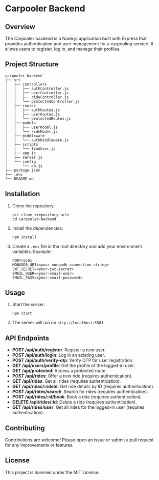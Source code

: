 # Carpooler Backend

## Overview
The Carpooler backend is a Node.js application built with Express that provides authentication and user management for a carpooling service. It allows users to register, log in, and manage their profiles.

## Project Structure
```
carpooler-backend
├── src
│   ├── controllers
│   │   ├── authController.js
│   │   ├── userController.js
│   │   ├── rideController.js
│   │   └── protectedController.js
│   ├── routes
│   │   ├── authRoutes.js
│   │   ├── userRoutes.js
│   │   └── protectedRoutes.js
│   ├── models
│   │   ├── userModel.js
│   │   └── rideModel.js
│   ├── middleware
│   │   └── authMiddleware.js
│   ├── scripts
│   │   └── findUser.js
│   ├── app.js
│   ├── server.js
│   └── config
│       └── db.js
├── package.json
├── .env
└── README.md
```

## Installation

1. Clone the repository:
   ```
   git clone <repository-url>
   cd carpooler-backend
   ```

2. Install the dependencies:
   ```
   npm install
   ```

3. Create a `.env` file in the root directory and add your environment variables. Example:
   ```
   PORT=5501
   MONGODB_URI=<your-mongodb-connection-string>
   JWT_SECRET=<your-jwt-secret>
   EMAIL_USER=<your-email-user>
   EMAIL_PASS=<your-email-password>
   ```

## Usage

1. Start the server:
   ```
   npm start
   ```

2. The server will run on `http://localhost:5501`.

## API Endpoints

- **POST /api/auth/register**: Register a new user.
- **POST /api/auth/login**: Log in an existing user.
- **POST /api/auth/verify-otp**: Verify OTP for user registration.
- **GET /api/users/profile**: Get the profile of the logged-in user.
- **GET /api/protected**: Access a protected route.
- **POST /api/rides**: Offer a new ride (requires authentication).
- **GET /api/rides**: Get all rides (requires authentication).
- **GET /api/rides/:rideId**: Get ride details by ID (requires authentication).
- **POST /api/rides/search**: Search for rides (requires authentication).
- **POST /api/rides/:id/book**: Book a ride (requires authentication).
- **DELETE /api/rides/:id**: Delete a ride (requires authentication).
- **GET /api/rides/user**: Get all rides for the logged-in user (requires authentication).

## Contributing
Contributions are welcome! Please open an issue or submit a pull request for any improvements or features.

## License
This project is licensed under the MIT License.